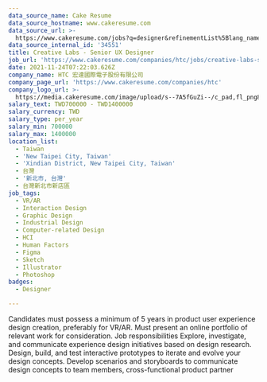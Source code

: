 ```yaml
---
data_source_name: Cake Resume
data_source_hostname: www.cakeresume.com
data_source_url: >-
  https://www.cakeresume.com/jobs?q=designer&refinementList%5Blang_name%5D%5B0%5D=English&refinementList%5Bsalary_type%5D=per_year
data_source_internal_id: '34551'
title: Creative Labs - Senior UX Designer
job_url: 'https://www.cakeresume.com/companies/htc/jobs/creative-labs-senior-ux-designer'
date: 2021-11-24T07:22:03.626Z
company_name: HTC 宏達國際電子股份有限公司
company_page_url: 'https://www.cakeresume.com/companies/htc'
company_logo_url: >-
  https://media.cakeresume.com/image/upload/s--7A5fGuZi--/c_pad,fl_png8,h_200,w_200/v1653018937/yogdqowu49ejouq8izp6.png
salary_text: TWD700000 - TWD1400000
salary_currency: TWD
salary_type: per_year
salary_min: 700000
salary_max: 1400000
location_list:
  - Taiwan
  - 'New Taipei City, Taiwan'
  - 'Xindian District, New Taipei City, Taiwan'
  - 台灣
  - '新北市, 台灣'
  - 台灣新北市新店區
job_tags:
  - VR/AR
  - Interaction Design
  - Graphic Design
  - Industrial Design
  - Computer-related Design
  - HCI
  - Human Factors
  - Figma
  - Sketch
  - Illustrator
  - Photoshop
badges:
  - Designer

---
```


Candidates must possess a minimum of 5 years in product user experience design creation, preferably for VR/AR. Must present an online portfolio of relevant work for consideration. Job responsibilities Explore, investigate, and communicate experience design initiatives based on design research. Design, build, and test interactive prototypes to iterate and evolve your design concepts. Develop scenarios and storyboards to communicate design concepts to team members, cross-functional product partner